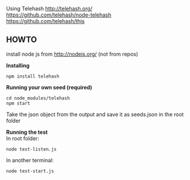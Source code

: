 Using Telehash http://telehash.org/  
https://github.com/telehash/node-telehash  
https://github.com/telehash/thjs  


HOWTO
--------
install node js from http://nodejs.org/ (not from repos)  


**Installing**
```
npm install telehash
```
**Running your own seed (required)**
```
cd node_modules/telehash
npm start
```
Take the json object from the output and save it as seeds.json in the root folder

**Running the test**  
In root folder:
```
node test-listen.js
```
In another terminal:
```
node test-start.js
```
